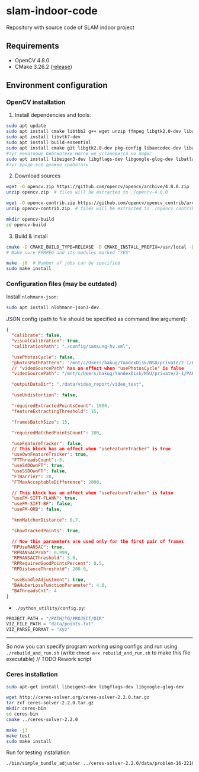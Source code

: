 # slam-indoor-code
Repository with source code of SLAM indoor project

## Requirements
- OpenCV 4.8.0 
- CMake 3.26.2 ([release](https://github.com/Kitware/CMake/releases/tag/v3.27.6))

## Environment configuration
### OpenCV installation
1. Install dependencies and tools:
```sh
sudo apt update
sudo apt install cmake libtbb2 g++ wget unzip ffmpeg libgtk2.0-dev libavformat-dev libavcodec-dev libavutil-dev libswscale-dev libtbb-dev libjpeg-dev libpng-dev libtiff-dev
sudo apt install libvtk7-dev
sudo apt install build-essential
sudo apt install cmake git libgtk2.0-dev pkg-config libavcodec-dev libavformat-dev libswscale-dev
#тут некоторые библиотеки могли не установится но пофиг
sudo apt install libeigen3-dev libgflags-dev libgoogle-glog-dev libatlas-base-dev libsuitesparse-
#тут вроде всё должно сработать
```
2. Download sources
```sh
wget -O opencv.zip https://github.com/opencv/opencv/archive/4.8.0.zip
unzip opencv.zip  # files will be extracted to ./opencv-4.8.0

wget -O opencv-contrib.zip https://github.com/opencv/opencv_contrib/archive/refs/tags/4.8.0.zip
unzip opencv-contrib.zip  # files will be extracted to ./opencv_contrib-4.8.0

mkdir opencv-build
cd opencv-build
```
3. Build & install
```sh
cmake -D CMAKE_BUILD_TYPE=RELEASE -D CMAKE_INSTALL_PREFIX=/usr/local -D OPENCV_EXTRA_MODULES_PATH=../opencv_contrib-4.8.0/modules/ -D BUILD_SHARED_LIBS=ON -D BUILD_opencv_sfm=ON -D OPENCV_ENABLE_NONFREE=ON -D BUILD_SHARED_LIBS=ON  -D BUILD_TESTS=ON -D OPENCV_GENERATE_PKGCONFIG=ON -D BUILD_EXAMPLES=ON -D WITH_QT=ON -D WITH_GTK=ON -D WITH_OPENGL=ON -D WITH_FFMPEG=ON -D WITH_TBB=ON -D WITH_V4L=ON -D WITH_VTK=ON ../opencv-4.8.0/  
# Make sure FFMPEG and its modules marked "YES"

make -j8  # Number of jobs can be specified
sudo make install
```
### Configuration files (may be outdated)
Install `nlohmann-json`:
```bash
sudo apt install nlohmann-json3-dev
```
JSON config (path to file should be specified as command line argument):
```json
{
  "calibrate": false,
  "visualCalibration": true,
  "calibrationPath": "./config/samsung-hv.xml",

  "usePhotosCycle": false,
  "photosPathPattern": "/mnt/c/Users/bakug/YandexDisk/NSU/private/2-1/PAK/static/photos/NSU-hall/*.JPG",
  // "videoSourcePath" has an effect when "usePhotosCycle" is false
  "videoSourcePath": "/mnt/c/Users/bakug/YandexDisk/NSU/private/2-1/PAK/static/samsung-hall.mp4",

  "outputDataDir": "./data/video_report/video_test",

  "useUndistortion": false,

  "requiredExtractedPointsCount": 1000,
  "featureExtractingThreshold": 15,

  "framesBatchSize": 15,

  "requiredMatchedPointsCount": 200,

  "useFeatureTracker": false,
  // This block has an effect when "useFeatureTracker" is true
  "useOwnFeatureTracker": true,
  "FTThreadsCount": 3,
  "useSADOwnFT": true,
  "useSSDOwnFT": false,
  "FTBarrier": 20,
  "FTMaxAcceptableDifference": 2000,

  // This block has an effect when "useFeatureTracker" is false
  "useFM-SIFT-FLANN": true,
  "useFM-SIFT-BF": false,
  "useFM-ORB": false,

  "knnMatcherDistance": 0.7,

  "showTrackedPoints": true,

  // Now this parameters are used only for the first pair of frames
  "RPUseRANSAC": true,
  "RPRANSACProb": 0.999,
  "RPRANSACThreshold": 5.0,
  "RPRequiredGoodPointsPercent": 0.5,
  "RPDistanceThreshold": 200.0,

  "useBundleAdjustment": true,
  "BAHuberLossFunctionParameter": 4.0,
  "BAThreadsCnt": 4
}
```
- `./python_utility/config.py`:
```python
PROJECT_PATH = "/PATH/TO/PROJECT/DIR"
VIZ_FILE_PATH = "data/points.txt"
VIZ_PARSE_FORMAT = "xyz"
```
---
So now you can specify program working using configs and run using `./rebuild_and_run.sh` (write `chmod a+x rebuild_and_run.sh` to make this file executable) // TODO Rework script

### Ceres installation
```sh
sudo apt-get install libeigen3-dev libgflags-dev libgoogle-glog-dev

wget http://ceres-solver.org/ceres-solver-2.2.0.tar.gz
tar zxf ceres-solver-2.2.0.tar.gz
mkdir ceres-bin
cd ceres-bin
cmake ../ceres-solver-2.2.0

make -j3
make test
sudo make install
```
Run for testing installation 
```sh
./bin/simple_bundle_adjuster ../ceres-solver-2.2.0/data/problem-16-22106-pre.txt
```